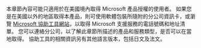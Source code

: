 本章節內容可能只適用於在美國境內取得 Microsoft 產品授權的使用者。 如果您是在美國以外的地區取得本產品，則可使用軟體包裝所隨附的分公司資訊卡，或瀏覽 [Microsoft 協助工具網站](http://go.microsoft.com/fwlink/?LinkId=8431)，以取得 Microsoft 支援服務的電話號碼和地址清單。 您可以連絡分公司，以了解此章節所描述的產品和服務類型，是否可以在當地取得。 協助工具的相關資訊另有其他語言版本，包括日文及法文。

<!--HONumber=Oct16_HO1-->


